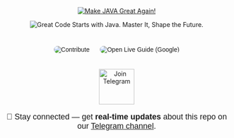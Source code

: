 <p align="center">
  <a href="https://someshdiwan.github.io/JavaEvolution-Learning-Growing-Mastering/" target="_blank" rel="noopener">
    <!-- Big headline -->
    <img
      src="https://readme-typing-svg.demolab.com?font=Comic+Sans+MS&weight=900&size=32&pause=1400&duration=3600&center=true&vCenter=true&width=780&height=80&background=00000000&color=FFB300&lines=Make+JAVA+Great+Again!"
      alt="Make JAVA Great Again!"
    />
  </a>
</p>
<p align="center">
  <!-- Tagline -->
  <img
    src="https://readme-typing-svg.demolab.com?font=Comic+Sans+MS&weight=700&size=22&pause=1800&duration=4200&center=true&vCenter=true&width=860&height=44&background=00000000&color=00BFA6&lines=Great+Code+Starts+with+Java.+Master+It%2C+Shape+the+Future."
    alt="Great Code Starts with Java. Master It, Shape the Future."
  />
</p>
<!-- Subtle vertical rhythm -->
<div style="height: 12px;"></div>
<p align="center" style="font-family: 'Comic Sans MS', cursive, sans-serif;">
  <!-- Contribute (pulse animation) -->
  <a href="https://github.com/Someshdiwan/JavaEvolution-Learning-Growing-Mastering/blob/master/CONTRIBUTING.md" 
     target="_blank" rel="noopener" style="text-decoration:none;">
    <img src="https://img.shields.io/badge/Contribute-FFB300?style=for-the-badge&logo=github&logoColor=ffffff&labelColor=6B4E16&cacheSeconds=60"
         alt="Contribute" style="animation: pulse 2s infinite; border-radius: 8px;"/>
  </a>
  <!-- Gap -->
<span style="display:inline-block;width:16px;"></span>
  <!-- Open Live Guide (Google, glowing gradient) -->
<a href="https://someshdiwan.github.io/JavaEvolution-Learning-Growing-Mastering/"
target="_blank" rel="noopener" style="text-decoration:none;">
<img src="https://img.shields.io/badge/Open%20Live%20Guide-4285F4?style=for-the-badge&logo=google&logoColor=ffffff&cacheSeconds=60"
alt="Open Live Guide (Google)" style="animation: glow 3s infinite alternate; border-radius: 8px;"/>
</a>
</p>
<!-- Divider -->
<p align="center"><img src="https://img.shields.io/badge/--00000000.svg" alt="" width="1" height="8"/></p>



<!-- Telegram Updates -->
<p align="center">
  <a href="https://t.me/JavaEvolutionUpdates" target="_blank" rel="noopener">
    <img 
      src="https://upload.wikimedia.org/wikipedia/commons/8/82/Telegram_logo.svg" 
      alt="Join Telegram" 
      width="80" height="80"/>
  </a>
</p>

<p align="center" style="font-family: 'Comic Sans MS', cursive, sans-serif; font-size: 18px;">
  🔔 Stay connected — get <b>real-time updates</b> about this repo on our 
  <a href="https://t.me/JavaEvolutionUpdates" target="_blank">Telegram channel</a>.
</p>
